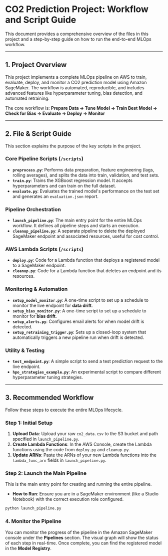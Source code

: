 # CO2 Prediction Project: Workflow and Script Guide

This document provides a comprehensive overview of the files in this project and a step-by-step guide on how to run the end-to-end MLOps workflow.

---

## 1. Project Overview

This project implements a complete MLOps pipeline on AWS to train, evaluate, deploy, and monitor a CO2 prediction model using Amazon SageMaker. The workflow is automated, reproducible, and includes advanced features like hyperparameter tuning, bias detection, and automated retraining.

The core workflow is:
**Prepare Data -> Tune Model -> Train Best Model -> Check for Bias -> Evaluate -> Deploy -> Monitor**

---

## 2. File & Script Guide

This section explains the purpose of the key scripts in the project.

### Core Pipeline Scripts (`/scripts`)
*   **`preprocess.py`**: Performs data preparation, feature engineering (lags, rolling averages), and splits the data into train, validation, and test sets.
*   **`train.py`**: Trains the XGBoost regression model. It accepts hyperparameters and can train on the full dataset.
*   **`evaluate.py`**: Evaluates the trained model's performance on the test set and generates an `evaluation.json` report.

### Pipeline Orchestration
*   **`launch_pipeline.py`**: The main entry point for the entire MLOps workflow. It defines all pipeline steps and starts an execution.
*   **`cleanup_pipeline.py`**: A separate pipeline to delete the deployed SageMaker endpoint and associated resources, useful for cost control.

### AWS Lambda Scripts (`/scripts`)
*   **`deploy.py`**: Code for a Lambda function that deploys a registered model to a SageMaker endpoint.
*   **`cleanup.py`**: Code for a Lambda function that deletes an endpoint and its resources.

### Monitoring & Automation
*   **`setup_model_monitor.py`**: A one-time script to set up a schedule to monitor the live endpoint for **data drift**.
*   **`setup_bias_monitor.py`**: A one-time script to set up a schedule to monitor for **bias drift**.
*   **`setup_alerts.py`**: Configures email alerts for when model drift is detected.
*   **`setup_retraining_trigger.py`**: Sets up a closed-loop system that automatically triggers a new pipeline run when drift is detected.

### Utility & Testing
*   **`test_endpoint.py`**: A simple script to send a test prediction request to the live endpoint.
*   **`hpo_strategies_example.py`**: An experimental script to compare different hyperparameter tuning strategies.

---

## 3. Recommended Workflow

Follow these steps to execute the entire MLOps lifecycle.

### Step 1: Initial Setup

1.  **Upload Data**: Upload your raw `co2_data.csv` to the S3 bucket and path specified in `launch_pipeline.py`.
2.  **Create Lambda Functions**: In the AWS Console, create the Lambda functions using the code from `deploy.py` and `cleanup.py`.
3.  **Update ARNs**: Paste the ARNs of your new Lambda functions into the `lambda_func_arn` fields in `launch_pipeline.py`.

### Step 2: Launch the Main Pipeline

This is the main entry point for creating and running the entire pipeline.

*   **How to Run**: Ensure you are in a SageMaker environment (like a Studio Notebook) with the correct execution role configured.
```bash
python launch_pipeline.py
```

### 4. Monitor the Pipeline

You can monitor the progress of the pipeline in the Amazon SageMaker console under the **Pipelines** section. The visual graph will show the status of each step in real-time. Once complete, you can find the registered model in the **Model Registry**.

